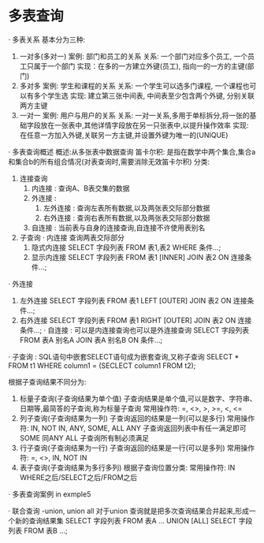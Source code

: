 # 多表查询 #
· 多表关系
基本分为三种:
1. 一对多(多对一)
   案例: 部门和员工的关系
   关系: 一个部门对应多个员工, 一个员工只属于一个部门
   实现：在多的一方建立外键(员工), 指向一的一方的主键(部门)
2. 多对多
   案例: 学生和课程的关系
   关系: 一个学生可以选多门课程, 一个课程也可以有多个学生选
   实现: 建立第三张中间表, 中间表至少包含两个外键, 分别关联两方主键
3. 一对一
   案例: 用户与用户的关系
   关系: 一对一关系,多用于单标拆分,将一张的基础字段放在一张表中,其他详情字段放在另一只张表中,以提升操作效率
   实现: 在任意一方加入外键,关联另一方主键,并设置外键为唯一的(UNIQUE)

· 多表查询概述
概述:从多张表中数据查询
笛卡尔积: 是指在数学中两个集合,集合a和集合b的所有组合情况(对表查询时,需要消除无效笛卡尔积)
分类:
1. 连接查询
    1. 内连接 : 查询A、B表交集的数据
    2. 外连接 :
        1. 左外连接 : 查询左表所有数据,以及两张表交际部分数据
        2. 右外连接 : 查询右表所有数据,以及两张表交际部分数据
    3. 自连接 : 当前表与自身的连接查询,自连接不许使用表别名 
2. 子查询
· 内连接
查询两表交际部分
   1. 隐式内连接
        SELECT 字段列表 FROM 表1,表2 WHERE 条件...;
   2. 显示内连接
        SELECT 字段列表 FROM 表1 [INNER] JOIN 表2 ON 连接条件...;
<!-- 区别在表的连接形式和连接条件的表示形式 -->
· 外连接
   1. 左外连接
    SELECT 字段列表 FROM 表1 LEFT [OUTER] JOIN 表2 ON 连接条件...; 
    <!-- 相当于查询表1所有数据,以及两张表交际部分数据 -->
   2. 右外连接
    SELECT 字段列表 FROM 表1 RIGHT [OUTER] JOIN 表2 ON 连接条件...;
    <!-- 相当于查询表2所有数据,以及两张表交际部分数据 -->
· 自连接 : 可以是内连接查询也可以是外连接查询
    SELECT 字段列表 FROM 表A 别名A JOIN 表A 别名B ON 条件...;
    <!-- 注： 起别名 -->

· 子查询 : SQL语句中嵌套SELECT语句成为嵌套查询,又称子查询
   SELECT * FROM t1 WHERE column1 = (SECLECT column1 FROM t2);
<!-- 子查询外部的语句可以是INSERT,UPDATE,DELETE,SELECT的任何一个 -->
根据子查询结果不同分为:
1. 标量子查询(子查询结果为单个值)
   子查询结果是单个值,可以是数字、字符串、日期等,最简答的子查询,称为标量子查询
   常用操作符: =, <>, >, >=, <, <=
2. 列子查询(子查询结果为一列)
   子查询返回的结果是一列(可以是多行)
   常用操作符: IN, NOT IN, ANY, SOME, ALL
   ANY 子查询返回列表中有任一满足即可
   SOME 同ANY
   ALL 子查询所有制必须满足
3. 行子查询(子查询结果为一行)
   子查询返回的结果是一行(可以是多列)
   常用操作符: =, <>, IN, NOT IN
4. 表子查询(子查询结果为多行多列)
根据子查询位置分类:
常用操作符: IN
    WHERE之后/SELECT之后/FROM之后
     
· 多表查询案例 in exmple5

· 联合查询 -union, union all
    对于union 查询就是把多次查询结果合并起来,形成一个新的查询结果集
SELECT 字段列表 FROM 表A ...
UNION [ALL]
SELECT 字段列表 FROM 表B ...;
<!-- 对于联合查询的多张表的列数必须保持一致, 字段类型也需要保持一致.
union all 会将全部数据直接合并到一起, union会对合并后数据去重 -->